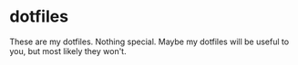 # dotfiles
These are my dotfiles. Nothing special. Maybe my dotfiles will be useful to you, but most likely they won't.
